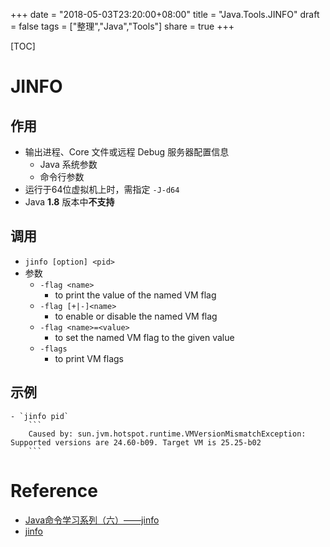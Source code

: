 +++
date = "2018-05-03T23:20:00+08:00"
title = "Java.Tools.JINFO"
draft = false
tags = ["整理","Java","Tools"]
share = true
+++

[TOC]

# JINFO
## 作用
- 输出进程、Core 文件或远程 Debug 服务器配置信息
    - Java 系统参数
    - 命令行参数
- 运行于64位虚拟机上时，需指定 `-J-d64`
- Java **1.8** 版本中**不支持**

## 调用
- `jinfo [option] <pid>`
- 参数
    - `-flag <name>`         
        - to print the value of the named VM flag
    - `-flag [+|-]<name>`    
        - to enable or disable the named VM flag
    - `-flag <name>=<value>` 
        - to set the named VM flag to the given value
    - `-flags`               
        - to print VM flags

## 示例
    - `jinfo pid`
        ```
        Caused by: sun.jvm.hotspot.runtime.VMVersionMismatchException: Supported versions are 24.60-b09. Target VM is 25.25-b02
        ```

# Reference        
- [Java命令学习系列（六）——jinfo](http://www.hollischuang.com/archives/1094)
- [jinfo](https://docs.oracle.com/javase/8/docs/technotes/tools/unix/jinfo.html)